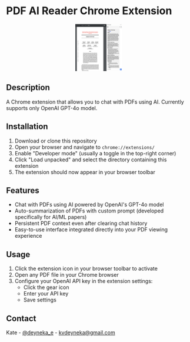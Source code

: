 # PDF AI Reader Chrome Extension

<p align="center">
  <img src="icons/pdf_extension.png" alt="PDF AI Reader Logo" width="128" height="128">
</p>

## Description
A Chrome extension that allows you to chat with PDFs using AI. Currently supports only OpenAI GPT-4o model. 

## Installation

1. Download or clone this repository
2. Open your browser and navigate to `chrome://extensions/`
3. Enable "Developer mode" (usually a toggle in the top-right corner)
4. Click "Load unpacked" and select the directory containing this extension
5. The extension should now appear in your browser toolbar

## Features
- Chat with PDFs using AI powered by OpenAI's GPT-4o model
- Auto-summarization of PDFs with custom prompt (developed specifically for AI/ML papers)
- Persistent PDF context even after clearing chat history
- Easy-to-use interface integrated directly into your PDF viewing experience

## Usage
1. Click the extension icon in your browser toolbar to activate
2. Open any PDF file in your Chrome browser
3. Configure your OpenAI API key in the extension settings:
   - Click the gear icon
   - Enter your API key
   - Save settings


## Contact
Kate - [@deyneka_e](https:/x.com/deyneka_e) - kvdeyneka@gmail.com